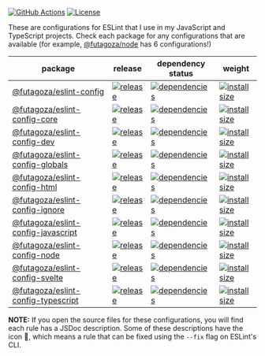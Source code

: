 [![GitHub Actions](https://github.com/futagoza/eslint-config-futagozaryuu/workflows/ci/badge.svg)](https://github.com/futagoza/eslint-config-futagozaryuu/actions?workflow=ci)
[![License](https://img.shields.io/badge/license-mit-blue.svg)](https://opensource.org/licenses/MIT)

These are configurations for ESLint that I use in my JavaScript and TypeScript projects. Check each package for any configurations that are available (for example, [@futagoza/node][04a] has 6 configurations!)

| package | release | dependency status | weight |
| ------- | ------- | ----------------- | ------ |
| [@futagoza/eslint-config][01a] | [![release][01b]][01c] | [![dependencies][01d]][01e] | [![install size][01f]][01g] |
| [@futagoza/eslint-config-core][02a] | [![release][02b]][02c] | [![dependencies][02d]][02e] | [![install size][02f]][02g] |
| [@futagoza/eslint-config-dev][05a] | [![release][05b]][05c] | [![dependencies][05d]][05e] | [![install size][05f]][05g] |
| [@futagoza/eslint-config-globals][09a] | [![release][09b]][09c] | [![dependencies][09d]][09e] | [![install size][09f]][09g] |
| [@futagoza/eslint-config-html][07a] | [![release][07b]][07c] | [![dependencies][07d]][07e] | [![install size][07f]][07g] |
| [@futagoza/eslint-config-ignore][10a] | [![release][10b]][10c] | [![dependencies][10d]][10e] | [![install size][10f]][10g] |
| [@futagoza/eslint-config-javascript][03a] | [![release][03b]][03c] | [![dependencies][03d]][03e] | [![install size][03f]][03g] |
| [@futagoza/eslint-config-node][04a] | [![release][04b]][04c] | [![dependencies][04d]][04e] | [![install size][04f]][04g] |
| [@futagoza/eslint-config-svelte][08a] | [![release][08b]][08c] | [![dependencies][08d]][08e] | [![install size][08f]][08g] |
| [@futagoza/eslint-config-typescript][06a] | [![release][06b]][06c] | [![dependencies][06d]][06e] | [![install size][06f]][06g] |

<!-- @futagoza/eslint-config -->
[01a]: https://github.com/futagoza/eslint-config-futagozaryuu/tree/master/packages/@futagoza/eslint-config
[01b]: https://img.shields.io/npm/v/@futagoza/eslint-config.svg
[01c]: https://www.npmjs.com/package/@futagoza/eslint-config
[01d]: https://img.shields.io/david/futagoza/eslint-config-futagozaryuu.svg?path=packages/@futagoza/eslint-config
[01e]: https://david-dm.org/futagoza/eslint-config-futagozaryuu?path=packages/@futagoza/eslint-config
[01f]: https://packagephobia.now.sh/badge?p=@futagoza/eslint-config
[01g]: https://packagephobia.now.sh/result?p=@futagoza/eslint-config

<!-- @futagoza/eslint-config-core -->
[02a]: https://github.com/futagoza/eslint-config-futagozaryuu/tree/master/packages/@futagoza/eslint-config-core
[02b]: https://img.shields.io/npm/v/@futagoza/eslint-config-core.svg
[02c]: https://www.npmjs.com/package/@futagoza/eslint-config-core
[02d]: https://img.shields.io/david/futagoza/eslint-config-futagozaryuu.svg?path=packages/@futagoza/eslint-config-core
[02e]: https://david-dm.org/futagoza/eslint-config-futagozaryuu?path=packages/@futagoza/eslint-config-core
[02f]: https://packagephobia.now.sh/badge?p=@futagoza/eslint-config-core
[02g]: https://packagephobia.now.sh/result?p=@futagoza/eslint-config-core

<!-- @futagoza/eslint-config-javascript -->
[03a]: https://github.com/futagoza/eslint-config-futagozaryuu/tree/master/packages/@futagoza/eslint-config-javascript
[03b]: https://img.shields.io/npm/v/@futagoza/eslint-config-javascript.svg
[03c]: https://www.npmjs.com/package/@futagoza/eslint-config-javascript
[03d]: https://img.shields.io/david/futagoza/eslint-config-futagozaryuu.svg?path=packages/@futagoza/eslint-config-javascript
[03e]: https://david-dm.org/futagoza/eslint-config-futagozaryuu?path=packages/@futagoza/eslint-config-javascript
[03f]: https://packagephobia.now.sh/badge?p=@futagoza/eslint-config-javascript
[03g]: https://packagephobia.now.sh/result?p=@futagoza/eslint-config-javascript

<!-- @futagoza/eslint-config-node -->
[04a]: https://github.com/futagoza/eslint-config-futagozaryuu/tree/master/packages/@futagoza/eslint-config-node
[04b]: https://img.shields.io/npm/v/@futagoza/eslint-config-node.svg
[04c]: https://www.npmjs.com/package/@futagoza/eslint-config-node
[04d]: https://img.shields.io/david/futagoza/eslint-config-futagozaryuu.svg?path=packages/@futagoza/eslint-config-node
[04e]: https://david-dm.org/futagoza/eslint-config-futagozaryuu?path=packages/@futagoza/eslint-config-node
[04f]: https://packagephobia.now.sh/badge?p=@futagoza/eslint-config-node
[04g]: https://packagephobia.now.sh/result?p=@futagoza/eslint-config-node

<!-- @futagoza/eslint-config-dev -->
[05a]: https://github.com/futagoza/eslint-config-futagozaryuu/tree/master/packages/@futagoza/eslint-config-dev
[05b]: https://img.shields.io/npm/v/@futagoza/eslint-config-dev.svg
[05c]: https://www.npmjs.com/package/@futagoza/eslint-config-dev
[05d]: https://img.shields.io/david/futagoza/eslint-config-futagozaryuu.svg?path=packages/@futagoza/eslint-config-dev
[05e]: https://david-dm.org/futagoza/eslint-config-futagozaryuu?path=packages/@futagoza/eslint-config-dev
[05f]: https://packagephobia.now.sh/badge?p=@futagoza/eslint-config-dev
[05g]: https://packagephobia.now.sh/result?p=@futagoza/eslint-config-dev

<!-- @futagoza/eslint-config-typescript -->
[06a]: https://github.com/futagoza/eslint-config-futagozaryuu/tree/master/packages/@futagoza/eslint-config-typescript
[06b]: https://img.shields.io/npm/v/@futagoza/eslint-config-typescript.svg
[06c]: https://www.npmjs.com/package/@futagoza/eslint-config-typescript
[06d]: https://img.shields.io/david/futagoza/eslint-config-futagozaryuu.svg?path=packages/@futagoza/eslint-config-typescript
[06e]: https://david-dm.org/futagoza/eslint-config-futagozaryuu?path=packages/@futagoza/eslint-config-typescript
[06f]: https://packagephobia.now.sh/badge?p=@futagoza/eslint-config-typescript
[06g]: https://packagephobia.now.sh/result?p=@futagoza/eslint-config-typescript

<!-- @futagoza/eslint-config-html -->
[07a]: https://github.com/futagoza/eslint-config-futagozaryuu/tree/master/packages/@futagoza/eslint-config-html
[07b]: https://img.shields.io/npm/v/@futagoza/eslint-config-html.svg
[07c]: https://www.npmjs.com/package/@futagoza/eslint-config-html
[07d]: https://img.shields.io/david/futagoza/eslint-config-futagozaryuu.svg?path=packages/@futagoza/eslint-config-html
[07e]: https://david-dm.org/futagoza/eslint-config-futagozaryuu?path=packages/@futagoza/eslint-config-html
[07f]: https://packagephobia.now.sh/badge?p=@futagoza/eslint-config-html
[07g]: https://packagephobia.now.sh/result?p=@futagoza/eslint-config-html

<!-- @futagoza/eslint-config-svelte -->
[08a]: https://github.com/futagoza/eslint-config-futagozaryuu/tree/master/packages/@futagoza/eslint-config-svelte
[08b]: https://img.shields.io/npm/v/@futagoza/eslint-config-svelte.svg
[08c]: https://www.npmjs.com/package/@futagoza/eslint-config-svelte
[08d]: https://img.shields.io/david/futagoza/eslint-config-futagozaryuu.svg?path=packages/@futagoza/eslint-config-svelte
[08e]: https://david-dm.org/futagoza/eslint-config-futagozaryuu?path=packages/@futagoza/eslint-config-svelte
[08f]: https://packagephobia.now.sh/badge?p=@futagoza/eslint-config-svelte
[08g]: https://packagephobia.now.sh/result?p=@futagoza/eslint-config-svelte

<!-- @futagoza/eslint-config-globals -->
[09a]: https://github.com/futagoza/eslint-config-futagozaryuu/tree/master/packages/@futagoza/eslint-config-globals
[09b]: https://img.shields.io/npm/v/@futagoza/eslint-config-globals.svg
[09c]: https://www.npmjs.com/package/@futagoza/eslint-config-globals
[09d]: https://img.shields.io/david/futagoza/eslint-config-futagozaryuu.svg?path=packages/@futagoza/eslint-config-globals
[09e]: https://david-dm.org/futagoza/eslint-config-futagozaryuu?path=packages/@futagoza/eslint-config-globals
[09f]: https://packagephobia.now.sh/badge?p=@futagoza/eslint-config-globals
[09g]: https://packagephobia.now.sh/result?p=@futagoza/eslint-config-globals

<!-- @futagoza/eslint-config-ignore -->
[10a]: https://github.com/futagoza/eslint-config-futagozaryuu/tree/master/packages/@futagoza/eslint-config-ignore
[10b]: https://img.shields.io/npm/v/@futagoza/eslint-config-ignore.svg
[10c]: https://www.npmjs.com/package/@futagoza/eslint-config-ignore
[10d]: https://img.shields.io/david/futagoza/eslint-config-futagozaryuu.svg?path=packages/@futagoza/eslint-config-ignore
[10e]: https://david-dm.org/futagoza/eslint-config-futagozaryuu?path=packages/@futagoza/eslint-config-ignore
[10f]: https://packagephobia.now.sh/badge?p=@futagoza/eslint-config-ignore
[10g]: https://packagephobia.now.sh/result?p=@futagoza/eslint-config-ignore

__NOTE:__ If you open the source files for these configurations, you will find each rule has a JSDoc description. Some of these descriptions have the icon 🔧, which means a rule that can be fixed using the `--fix` flag on ESLint's CLI.
